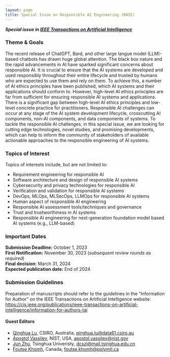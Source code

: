 ```yaml
---
layout: page
title: Special Issue on Responsible AI Engineering (RAIE)
---
```


***Special issue in [IEEE Transactions on Artificial Intelligence](https://cis.ieee.org/publications/ieee-transactions-on-artificial-intelligence/)***

### Theme & Goals

The recent release of ChatGPT, Bard, and other large langue model (LLM)-based chatbots has drawn huge global attention. The black box nature and the rapid advancements in AI have sparked significant concerns about responsible AI. It is crucial to ensure that the AI systems are developed and used responsibly throughout their entire lifecycle and trusted by humans who are expected to use them and rely on them. To achieve this, a number of AI ethics principles have been published, which AI systems and their applications should conform to. However, high-level AI ethics principles are far from sufficient for ensuring responsible AI systems and applications. There is a significant gap between high-level AI ethics principles and low-level concrete practice for practitioners. Responsible AI challenges can occur at any stage of the AI system development lifecycle, crosscutting AI components, non-AI components, and data components of systems. To tackle the responsible AI challenges, in this special issue, we are looking for cutting edge technologies, novel studies, and promising developments, which can help to inform the community of stakeholders of available actionable approaches to the responsible engineering of AI systems.

### Topics of Interest

Topics of interests include, but are not limited to:

- Requirement engineering for responsible AI
- Software architecture and design of responsible AI systems
- Cybersecurity and privacy technologies for responsible AI
- Verification and validation for responsible AI systems
- DevOps, MLOps, MLSecOps, LLMOps for responsible AI systems
- Human aspect of responsible AI engineering 
- Responsible AI assessment tools/techniques and governance
- Trust and trustworthiness in AI systems
- Responsible AI engineering for next-generation foundation model based AI systems (e.g., LLM-based) 



### Important Dates

**Submission Deadline:** October 1, 2023
<br>
**First Notification:** November 30, 2023 (*subsequent review rounds as required*)
<br>
**Final decision:** March 31, 2024
<br>
**Expected publication date:** End of 2024


### Submission Guidelines
Preparation of manuscripts should refer to the guidelines in the “Information for Author” on the IEEE Transactions on Artificial Intelligence website: <https://cis.ieee.org/publications/ieee-transactions-on-artificial-intelligence/information-for-authors-tai>


#### Guest Editors

- [Qinghua Lu](https://people.csiro.au/L/Q/Qinghua-Lu), CSIRO, Australia, <qinghua.lu@data61.csiro.au>
- [Apostol Vassilev](https://www.nist.gov/people/apostol-vassilev), NIST, USA, <apostol.vassilev@nist.gov>
- [Jun Zhu](https://ml.cs.tsinghua.edu.cn/~jun/index.shtml), Tsinghua Univeristy, <dcszj@mail.tsinghua.edu.cn>
- [Foutse Khomh](https://www.polymtl.ca/expertises/en/khomh-foutse), Canada, <foutse.khomh@polymtl.ca>
